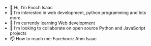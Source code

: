 - 👋 Hi, I’m Enoch Isaac
- 👀 I’m interested in web development, python programming and lots more.
- 🌱 I’m currently learning Web development
- 💞️ I’m looking to collaborate on open source Python and JavaScript projects
- 📫 How to reach me: Facebook: Ahm Isaac

<!---
21stPhenom/21stPhenom is a ✨ special ✨ repository because its `README.md` (this file) appears on your GitHub profile.
You can click the Preview link to take a look at your changes.
--->
